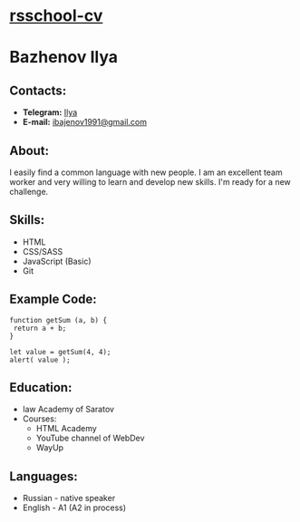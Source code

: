 # [rsschool-cv](https://ibajenov.github.io/rsschool-cv/)

# Bazhenov Ilya
 
## Contacts: 
 + **Telegram:** [Ilya](https://t.me/dev_ib)
 + **E-mail:** ibajenov1991@gmail.com

## About:

I easily find a common language with new people.
I am an excellent team worker and very willing to learn and develop new skills.
I'm ready for a new challenge.

## Skills:

+ HTML
+ CSS/SASS
+ JavaScript (Basic)
+ Git

## Example Code:

```
function getSum (a, b) {
 return a + b;
}

let value = getSum(4, 4);
alert( value );
```
## Education:

 + law Academy of Saratov 
 + Courses: 
    - HTML Academy
    - YouTube channel of WebDev
    - WayUp

## Languages:

+ Russian - native speaker
+ English - A1 (A2 in process)

